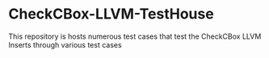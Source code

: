 # CheckCBox-LLVM-TestHouse
This repository is hosts numerous test cases that test the CheckCBox LLVM Inserts through various test cases
